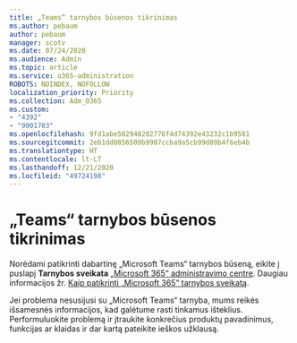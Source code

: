 ```yaml
---
title: „Teams“ tarnybos būsenos tikrinimas
ms.author: pebaum
author: pebaum
manager: scotv
ms.date: 07/24/2020
ms.audience: Admin
ms.topic: article
ms.service: o365-administration
ROBOTS: NOINDEX, NOFOLLOW
localization_priority: Priority
ms.collection: Adm_O365
ms.custom:
- "4392"
- "9001703"
ms.openlocfilehash: 9fd1abe502948202776f4d74392e43232c1b9581
ms.sourcegitcommit: 2eb1dd0856509b9907ccba9a5cb99d09b4f6eb4b
ms.translationtype: HT
ms.contentlocale: lt-LT
ms.lasthandoff: 12/21/2020
ms.locfileid: "49724198"
---
```

# <a name="check-teams-service-status"></a>„Teams“ tarnybos būsenos tikrinimas

Norėdami patikrinti dabartinę „Microsoft Teams“ tarnybos būseną, eikite į puslapį **Tarnybos sveikata** [„Microsoft 365“ administravimo centre](https://go.microsoft.com/fwlink/p/?linkid=2024339). Daugiau informacijos žr. [Kaip patikrinti „Microsoft 365“ tarnybos sveikatą](https://docs.microsoft.com/office365/enterprise/view-service-health).

Jei problema nesusijusi su „Microsoft Teams“ tarnyba, mums reikės išsamesnės informacijos, kad galėtume rasti tinkamus išteklius. Performuluokite problemą ir įtraukite konkrečius produktų pavadinimus, funkcijas ar klaidas ir dar kartą pateikite ieškos užklausą.
